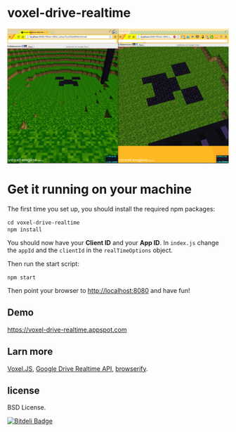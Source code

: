 # voxel-drive-realtime

[![Realtime Cube Screenshot](https://github.com/mainyaa/voxel-drive-realtime/raw/master/screenshot.png)](https://voxel-drive-realtime.appspot.com/)


# Get it running on your machine

The first time you set up, you should install the required npm packages:

```
cd voxel-drive-realtime
npm install
```

You should now have your **Client ID** and your **App ID**. In `index.js` change the `appId` and the `clientId` in the `realTimeOptions` object.

Then run the start script:

```
npm start
```

Then point your browser to [http://localhost:8080](http://localhost:8080) and have fun!

## Demo

https://voxel-drive-realtime.appspot.com

## Larn more

[Voxel.JS](http://voxeljs.com), [Google Drive Realtime API](https://developers.google.com/drive/realtime), [browserify](http://browserify.org).


## license

BSD License.


[![Bitdeli Badge](https://d2weczhvl823v0.cloudfront.net/mainyaa/voxel-drive-realtime/trend.png)](https://bitdeli.com/free "Bitdeli Badge")

